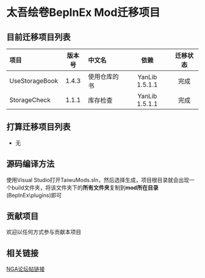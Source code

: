 # 太吾绘卷BepInEx Mod迁移项目

## 目前迁移项目列表
| 项目 | 版本号 | 中文名 | 依赖 | 迁移状态 |
| :--- | :---: | :--- | :---: | :---: |
| UseStorageBook | 1.4.3 | 使用仓库的书 | YanLib 1.5.1.1 | 完成 |
| StorageCheck | 1.1.1 | 库存检查 | YanLib 1.5.1.1 | 完成 |

## 打算迁移项目列表
- 无

## 源码编译方法
使用Visual Studio打开TaiwuMods.sln，然后选择生成，项目根目录就会出现一个build文件夹，将该文件夹下的**所有文件夹**复制到**mod所在目录**(BepInEx\plugins)即可

## 贡献项目
欢迎以任何方式参与贡献本项目

## 相关链接
[NGA论坛帖链接](https://nga.178.com/read.php?tid=26331634)
